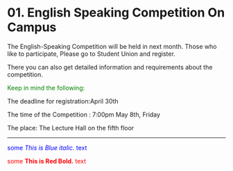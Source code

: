 # 01. English Speaking Competition On Campus



The English-Speaking Competition will be held in next month. Those who like to participate, Please go to Student Union and register.



There you can also get detailed information and requirements about the competition.



<font color=green>Keep in mind the following:</font>



The deadline for registration:April 30th

The time of the Competition : 7:00pm May 8th, Friday

The place: The Lecture Hall on the fifth floor



---

<span style="color:blue">some *This is Blue italic.* text</span>

<span style="color:red"> some **This is Red Bold.** text</span>







